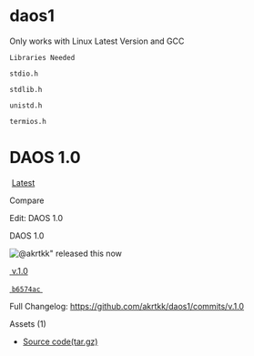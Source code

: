 # daos1
Only works with Linux Latest Version and GCC

``` 
Libraries Needed
```

` stdio.h `

` stdlib.h `

` unistd.h `

` termios.h ` 

DAOS 1.0
========

 [Latest](https://github.com/akrtkk/daos1/releases/latest)

Compare

[](https://github.com/akrtkk/daos1/releases/edit/v.1.0)Edit: DAOS 1.0

DAOS 1.0

![@akrtkk](https://avatars.githubusercontent.com/u/89004780?s=40&v=4)" released this now

[ v.1.0](https://github.com/akrtkk/daos1/tree/v.1.0)

[ `b6574ac` ](https://github.com/akrtkk/daos1/commit/b6574ac349fde3c2337f7cf3e20f24e94829e26b)

Full Changelog: <https://github.com/akrtkk/daos1/commits/v.1.0>

Assets (1)


-   [Source code(tar.gz)](https://github.com/akrtkk/daos1/archive/refs/tags/v.1.0.tar.gz)
